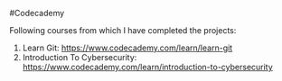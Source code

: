 #Codecademy

Following courses from which I have completed the projects:

1. Learn Git: https://www.codecademy.com/learn/learn-git
2. Introduction To Cybersecurity: https://www.codecademy.com/learn/introduction-to-cybersecurity

